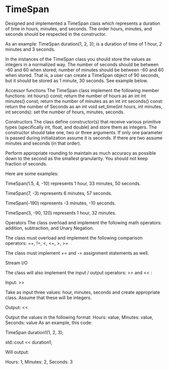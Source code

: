 # TimeSpan
Designed and implemented a TimeSpan class which represents a duration of time in hours, minutes,
and seconds. The order hours, minutes, and seconds should be respected in the constructor.

As an example:
TimeSpan duration(1, 2, 3);
is a duration of time of 1 hour, 2 minutes and 3 seconds.

In the instances of the TimeSpan class you should store the values as integers in a normalized
way. The number of seconds should be between -60 and 60 when stored; number of minutes
should be between -60 and 60 when stored. That is, a user can create a TimeSpan object of 90
seconds, but it should be stored as 1 minute, 30 seconds. See example below.

Accessor functions 
The TimeSpan class implement the following member functions:
int hours() const; return the number of hours as an int
int minutes() const; return the number of minutes as an int
int seconds() const: return the number of Seconds as an int
void set_time(int hours, int minutes, int seconds): set the number of hours, minutes,
seconds.

Constructors
The class  define constructor(s) that receive various primitive types (specifically
int, float, and double) and store them as integers. The constructor should take one, two or
three arguments. If only one parameter is passed during initialization assume it is seconds. If
there are two assume minutes and seconds (in that order).

Perform appropriate rounding to maintain as much accuracy as possible down to the
second as the smallest granularity. You should not keep fraction of seconds.

Here are some examples:

TimeSpan(1.5, 4, -10) represents 1 hour, 33 minutes, 50 seconds.

TimeSpan(7, -3) represents 6 minutes, 57 seconds.

TimeSpan(-190) represents -3 minutes, -10 seconds.

TimeSpan(3, -90, 120) represents 1 hour, 32 minutes.


Operators
The class overload and implement the following math operators: addition,
subtraction, and Unary Negation.

The class must overload and implement the following comparison operators: ==, !=, <,
<=, >, >=

The class must implement += and -= assignment statements as well.

Stream I/O

The class will also implement the input / output operators: >> and << :

Input: >>

Take as input three values: hour, minutes, seconds and create appropriate class. Assume
that these will be integers.

Output: <<

Output the values in the following format: Hours: value, Minutes: value, Seconds: value
As an example, this code:

TimeSpan duration1(1, 2, 3);

std::cout << duration1;

Will output:

Hours: 1, Minutes: 2, Seconds: 3
